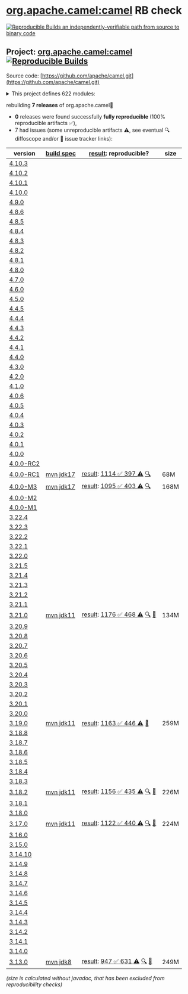 [org.apache.camel:camel](https://central.sonatype.com/artifact/org.apache.camel/camel/versions) RB check
=======

[![Reproducible Builds](https://reproducible-builds.org/images/logos/rb.svg) an independently-verifiable path from source to binary code](https://reproducible-builds.org/)

## Project: [org.apache.camel:camel](https://central.sonatype.com/artifact/org.apache.camel/camel/versions) [![Reproducible Builds](https://img.shields.io/endpoint?url=https://raw.githubusercontent.com/jvm-repo-rebuild/reproducible-central/master/content/org/apache/camel/camel/badge.json)](https://github.com/jvm-repo-rebuild/reproducible-central/blob/master/content/org/apache/camel/camel/README.md)

Source code: [https://github.com/apache/camel.git](https://github.com/apache/camel.git)

<details><summary>This project defines 622 modules:</summary>

* [org.apache.camel.archetypes:camel-archetype-api-component](https://central.sonatype.com/artifact/org.apache.camel.archetypes/camel-archetype-api-component/overview)
* [org.apache.camel.archetypes:camel-archetype-cdi](https://central.sonatype.com/artifact/org.apache.camel.archetypes/camel-archetype-cdi/overview)
* [org.apache.camel.archetypes:camel-archetype-component](https://central.sonatype.com/artifact/org.apache.camel.archetypes/camel-archetype-component/overview)
* [org.apache.camel.archetypes:camel-archetype-dataformat](https://central.sonatype.com/artifact/org.apache.camel.archetypes/camel-archetype-dataformat/overview)
* [org.apache.camel.archetypes:camel-archetype-endpointdsl](https://central.sonatype.com/artifact/org.apache.camel.archetypes/camel-archetype-endpointdsl/overview)
* [org.apache.camel.archetypes:camel-archetype-java](https://central.sonatype.com/artifact/org.apache.camel.archetypes/camel-archetype-java/overview)
* [org.apache.camel.archetypes:camel-archetype-main](https://central.sonatype.com/artifact/org.apache.camel.archetypes/camel-archetype-main/overview)
* [org.apache.camel.archetypes:camel-archetype-spring](https://central.sonatype.com/artifact/org.apache.camel.archetypes/camel-archetype-spring/overview)
* [org.apache.camel.maven:camel-debezium-maven-plugin](https://central.sonatype.com/artifact/org.apache.camel.maven/camel-debezium-maven-plugin/overview)
* [org.apache.camel.maven:camel-salesforce-maven-plugin](https://central.sonatype.com/artifact/org.apache.camel.maven/camel-salesforce-maven-plugin/overview)
* [org.apache.camel.maven:camel-servicenow-maven-plugin](https://central.sonatype.com/artifact/org.apache.camel.maven/camel-servicenow-maven-plugin/overview)
* [org.apache.camel.maven:camel-vertx-kafka-maven-plugin](https://central.sonatype.com/artifact/org.apache.camel.maven/camel-vertx-kafka-maven-plugin/overview)
* [org.apache.camel.tests.bundles:bundles-pom](https://central.sonatype.com/artifact/org.apache.camel.tests.bundles/bundles-pom/overview)
* [org.apache.camel.tests:camel-validator-test-resources](https://central.sonatype.com/artifact/org.apache.camel.tests/camel-validator-test-resources/overview)
* [org.apache.camel.tests:org.apache.camel.tests.mock-javamail_1.7](https://central.sonatype.com/artifact/org.apache.camel.tests/org.apache.camel.tests.mock-javamail_1.7/overview)
* [org.apache.camel:apache-camel](https://central.sonatype.com/artifact/org.apache.camel/apache-camel/overview)
* [org.apache.camel:archetypes](https://central.sonatype.com/artifact/org.apache.camel/archetypes/overview)
* [org.apache.camel:bom-generator](https://central.sonatype.com/artifact/org.apache.camel/bom-generator/overview)
* [org.apache.camel:bom-generator-maven-plugin](https://central.sonatype.com/artifact/org.apache.camel/bom-generator-maven-plugin/overview)
* [org.apache.camel:camel](https://central.sonatype.com/artifact/org.apache.camel/camel/overview)
* [org.apache.camel:camel-activemq](https://central.sonatype.com/artifact/org.apache.camel/camel-activemq/overview)
* [org.apache.camel:camel-ahc](https://central.sonatype.com/artifact/org.apache.camel/camel-ahc/overview)
* [org.apache.camel:camel-ahc-ws](https://central.sonatype.com/artifact/org.apache.camel/camel-ahc-ws/overview)
* [org.apache.camel:camel-allcomponents](https://central.sonatype.com/artifact/org.apache.camel/camel-allcomponents/overview)
* [org.apache.camel:camel-amqp](https://central.sonatype.com/artifact/org.apache.camel/camel-amqp/overview)
* [org.apache.camel:camel-any23](https://central.sonatype.com/artifact/org.apache.camel/camel-any23/overview)
* [org.apache.camel:camel-api](https://central.sonatype.com/artifact/org.apache.camel/camel-api/overview)
* [org.apache.camel:camel-api-component-maven-plugin](https://central.sonatype.com/artifact/org.apache.camel/camel-api-component-maven-plugin/overview)
* [org.apache.camel:camel-arangodb](https://central.sonatype.com/artifact/org.apache.camel/camel-arangodb/overview)
* [org.apache.camel:camel-as2](https://central.sonatype.com/artifact/org.apache.camel/camel-as2/overview)
* [org.apache.camel:camel-as2-api](https://central.sonatype.com/artifact/org.apache.camel/camel-as2-api/overview)
* [org.apache.camel:camel-as2-parent](https://central.sonatype.com/artifact/org.apache.camel/camel-as2-parent/overview)
* [org.apache.camel:camel-asn1](https://central.sonatype.com/artifact/org.apache.camel/camel-asn1/overview)
* [org.apache.camel:camel-asterisk](https://central.sonatype.com/artifact/org.apache.camel/camel-asterisk/overview)
* [org.apache.camel:camel-atlasmap](https://central.sonatype.com/artifact/org.apache.camel/camel-atlasmap/overview)
* [org.apache.camel:camel-atmos](https://central.sonatype.com/artifact/org.apache.camel/camel-atmos/overview)
* [org.apache.camel:camel-atmosphere-websocket](https://central.sonatype.com/artifact/org.apache.camel/camel-atmosphere-websocket/overview)
* [org.apache.camel:camel-atom](https://central.sonatype.com/artifact/org.apache.camel/camel-atom/overview)
* [org.apache.camel:camel-atomix](https://central.sonatype.com/artifact/org.apache.camel/camel-atomix/overview)
* [org.apache.camel:camel-attachments](https://central.sonatype.com/artifact/org.apache.camel/camel-attachments/overview)
* [org.apache.camel:camel-avro](https://central.sonatype.com/artifact/org.apache.camel/camel-avro/overview)
* [org.apache.camel:camel-avro-rpc](https://central.sonatype.com/artifact/org.apache.camel/camel-avro-rpc/overview)
* [org.apache.camel:camel-avro-rpc-jetty](https://central.sonatype.com/artifact/org.apache.camel/camel-avro-rpc-jetty/overview)
* [org.apache.camel:camel-avro-rpc-parent](https://central.sonatype.com/artifact/org.apache.camel/camel-avro-rpc-parent/overview)
* [org.apache.camel:camel-avro-rpc-spi](https://central.sonatype.com/artifact/org.apache.camel/camel-avro-rpc-spi/overview)
* [org.apache.camel:camel-aws-cloudtrail](https://central.sonatype.com/artifact/org.apache.camel/camel-aws-cloudtrail/overview)
* [org.apache.camel:camel-aws-parent](https://central.sonatype.com/artifact/org.apache.camel/camel-aws-parent/overview)
* [org.apache.camel:camel-aws-secrets-manager](https://central.sonatype.com/artifact/org.apache.camel/camel-aws-secrets-manager/overview)
* [org.apache.camel:camel-aws-xray](https://central.sonatype.com/artifact/org.apache.camel/camel-aws-xray/overview)
* [org.apache.camel:camel-aws2-athena](https://central.sonatype.com/artifact/org.apache.camel/camel-aws2-athena/overview)
* [org.apache.camel:camel-aws2-cw](https://central.sonatype.com/artifact/org.apache.camel/camel-aws2-cw/overview)
* [org.apache.camel:camel-aws2-ddb](https://central.sonatype.com/artifact/org.apache.camel/camel-aws2-ddb/overview)
* [org.apache.camel:camel-aws2-ec2](https://central.sonatype.com/artifact/org.apache.camel/camel-aws2-ec2/overview)
* [org.apache.camel:camel-aws2-ecs](https://central.sonatype.com/artifact/org.apache.camel/camel-aws2-ecs/overview)
* [org.apache.camel:camel-aws2-eks](https://central.sonatype.com/artifact/org.apache.camel/camel-aws2-eks/overview)
* [org.apache.camel:camel-aws2-eventbridge](https://central.sonatype.com/artifact/org.apache.camel/camel-aws2-eventbridge/overview)
* [org.apache.camel:camel-aws2-iam](https://central.sonatype.com/artifact/org.apache.camel/camel-aws2-iam/overview)
* [org.apache.camel:camel-aws2-kinesis](https://central.sonatype.com/artifact/org.apache.camel/camel-aws2-kinesis/overview)
* [org.apache.camel:camel-aws2-kms](https://central.sonatype.com/artifact/org.apache.camel/camel-aws2-kms/overview)
* [org.apache.camel:camel-aws2-lambda](https://central.sonatype.com/artifact/org.apache.camel/camel-aws2-lambda/overview)
* [org.apache.camel:camel-aws2-mq](https://central.sonatype.com/artifact/org.apache.camel/camel-aws2-mq/overview)
* [org.apache.camel:camel-aws2-msk](https://central.sonatype.com/artifact/org.apache.camel/camel-aws2-msk/overview)
* [org.apache.camel:camel-aws2-s3](https://central.sonatype.com/artifact/org.apache.camel/camel-aws2-s3/overview)
* [org.apache.camel:camel-aws2-ses](https://central.sonatype.com/artifact/org.apache.camel/camel-aws2-ses/overview)
* [org.apache.camel:camel-aws2-sns](https://central.sonatype.com/artifact/org.apache.camel/camel-aws2-sns/overview)
* [org.apache.camel:camel-aws2-sqs](https://central.sonatype.com/artifact/org.apache.camel/camel-aws2-sqs/overview)
* [org.apache.camel:camel-aws2-sts](https://central.sonatype.com/artifact/org.apache.camel/camel-aws2-sts/overview)
* [org.apache.camel:camel-aws2-translate](https://central.sonatype.com/artifact/org.apache.camel/camel-aws2-translate/overview)
* [org.apache.camel:camel-azure-cosmosdb](https://central.sonatype.com/artifact/org.apache.camel/camel-azure-cosmosdb/overview)
* [org.apache.camel:camel-azure-eventhubs](https://central.sonatype.com/artifact/org.apache.camel/camel-azure-eventhubs/overview)
* [org.apache.camel:camel-azure-key-vault](https://central.sonatype.com/artifact/org.apache.camel/camel-azure-key-vault/overview)
* [org.apache.camel:camel-azure-parent](https://central.sonatype.com/artifact/org.apache.camel/camel-azure-parent/overview)
* [org.apache.camel:camel-azure-servicebus](https://central.sonatype.com/artifact/org.apache.camel/camel-azure-servicebus/overview)
* [org.apache.camel:camel-azure-storage-blob](https://central.sonatype.com/artifact/org.apache.camel/camel-azure-storage-blob/overview)
* [org.apache.camel:camel-azure-storage-datalake](https://central.sonatype.com/artifact/org.apache.camel/camel-azure-storage-datalake/overview)
* [org.apache.camel:camel-azure-storage-queue](https://central.sonatype.com/artifact/org.apache.camel/camel-azure-storage-queue/overview)
* [org.apache.camel:camel-barcode](https://central.sonatype.com/artifact/org.apache.camel/camel-barcode/overview)
* [org.apache.camel:camel-base](https://central.sonatype.com/artifact/org.apache.camel/camel-base/overview)
* [org.apache.camel:camel-base-engine](https://central.sonatype.com/artifact/org.apache.camel/camel-base-engine/overview)
* [org.apache.camel:camel-base64](https://central.sonatype.com/artifact/org.apache.camel/camel-base64/overview)
* [org.apache.camel:camel-bean](https://central.sonatype.com/artifact/org.apache.camel/camel-bean/overview)
* [org.apache.camel:camel-bean-validator](https://central.sonatype.com/artifact/org.apache.camel/camel-bean-validator/overview)
* [org.apache.camel:camel-beanio](https://central.sonatype.com/artifact/org.apache.camel/camel-beanio/overview)
* [org.apache.camel:camel-beanstalk](https://central.sonatype.com/artifact/org.apache.camel/camel-beanstalk/overview)
* [org.apache.camel:camel-bindy](https://central.sonatype.com/artifact/org.apache.camel/camel-bindy/overview)
* [org.apache.camel:camel-bom](https://central.sonatype.com/artifact/org.apache.camel/camel-bom/overview)
* [org.apache.camel:camel-bonita](https://central.sonatype.com/artifact/org.apache.camel/camel-bonita/overview)
* [org.apache.camel:camel-box](https://central.sonatype.com/artifact/org.apache.camel/camel-box/overview)
* [org.apache.camel:camel-box-api](https://central.sonatype.com/artifact/org.apache.camel/camel-box-api/overview)
* [org.apache.camel:camel-box-parent](https://central.sonatype.com/artifact/org.apache.camel/camel-box-parent/overview)
* [org.apache.camel:camel-braintree](https://central.sonatype.com/artifact/org.apache.camel/camel-braintree/overview)
* [org.apache.camel:camel-browse](https://central.sonatype.com/artifact/org.apache.camel/camel-browse/overview)
* [org.apache.camel:camel-buildtools](https://central.sonatype.com/artifact/org.apache.camel/camel-buildtools/overview)
* [org.apache.camel:camel-bundle-plugin](https://central.sonatype.com/artifact/org.apache.camel/camel-bundle-plugin/overview)
* [org.apache.camel:camel-caffeine](https://central.sonatype.com/artifact/org.apache.camel/camel-caffeine/overview)
* [org.apache.camel:camel-caffeine-lrucache](https://central.sonatype.com/artifact/org.apache.camel/camel-caffeine-lrucache/overview)
* [org.apache.camel:camel-cassandraql](https://central.sonatype.com/artifact/org.apache.camel/camel-cassandraql/overview)
* [org.apache.camel:camel-catalog](https://central.sonatype.com/artifact/org.apache.camel/camel-catalog/overview)
* [org.apache.camel:camel-catalog-console](https://central.sonatype.com/artifact/org.apache.camel/camel-catalog-console/overview)
* [org.apache.camel:camel-catalog-lucene](https://central.sonatype.com/artifact/org.apache.camel/camel-catalog-lucene/overview)
* [org.apache.camel:camel-catalog-maven](https://central.sonatype.com/artifact/org.apache.camel/camel-catalog-maven/overview)
* [org.apache.camel:camel-catalog-maven-grape](https://central.sonatype.com/artifact/org.apache.camel/camel-catalog-maven-grape/overview)
* [org.apache.camel:camel-cbor](https://central.sonatype.com/artifact/org.apache.camel/camel-cbor/overview)
* [org.apache.camel:camel-cdi](https://central.sonatype.com/artifact/org.apache.camel/camel-cdi/overview)
* [org.apache.camel:camel-cdi-jta](https://central.sonatype.com/artifact/org.apache.camel/camel-cdi-jta/overview)
* [org.apache.camel:camel-cdi-main](https://central.sonatype.com/artifact/org.apache.camel/camel-cdi-main/overview)
* [org.apache.camel:camel-chatscript](https://central.sonatype.com/artifact/org.apache.camel/camel-chatscript/overview)
* [org.apache.camel:camel-chunk](https://central.sonatype.com/artifact/org.apache.camel/camel-chunk/overview)
* [org.apache.camel:camel-cli-connector](https://central.sonatype.com/artifact/org.apache.camel/camel-cli-connector/overview)
* [org.apache.camel:camel-cloud](https://central.sonatype.com/artifact/org.apache.camel/camel-cloud/overview)
* [org.apache.camel:camel-cloudevents](https://central.sonatype.com/artifact/org.apache.camel/camel-cloudevents/overview)
* [org.apache.camel:camel-cluster](https://central.sonatype.com/artifact/org.apache.camel/camel-cluster/overview)
* [org.apache.camel:camel-cm-sms](https://central.sonatype.com/artifact/org.apache.camel/camel-cm-sms/overview)
* [org.apache.camel:camel-cmis](https://central.sonatype.com/artifact/org.apache.camel/camel-cmis/overview)
* [org.apache.camel:camel-coap](https://central.sonatype.com/artifact/org.apache.camel/camel-coap/overview)
* [org.apache.camel:camel-cometd](https://central.sonatype.com/artifact/org.apache.camel/camel-cometd/overview)
* [org.apache.camel:camel-component-maven-plugin](https://central.sonatype.com/artifact/org.apache.camel/camel-component-maven-plugin/overview)
* [org.apache.camel:camel-componentdsl](https://central.sonatype.com/artifact/org.apache.camel/camel-componentdsl/overview)
* [org.apache.camel:camel-console](https://central.sonatype.com/artifact/org.apache.camel/camel-console/overview)
* [org.apache.camel:camel-consul](https://central.sonatype.com/artifact/org.apache.camel/camel-consul/overview)
* [org.apache.camel:camel-controlbus](https://central.sonatype.com/artifact/org.apache.camel/camel-controlbus/overview)
* [org.apache.camel:camel-corda](https://central.sonatype.com/artifact/org.apache.camel/camel-corda/overview)
* [org.apache.camel:camel-core](https://central.sonatype.com/artifact/org.apache.camel/camel-core/overview)
* [org.apache.camel:camel-core-all](https://central.sonatype.com/artifact/org.apache.camel/camel-core-all/overview)
* [org.apache.camel:camel-core-catalog](https://central.sonatype.com/artifact/org.apache.camel/camel-core-catalog/overview)
* [org.apache.camel:camel-core-engine](https://central.sonatype.com/artifact/org.apache.camel/camel-core-engine/overview)
* [org.apache.camel:camel-core-languages](https://central.sonatype.com/artifact/org.apache.camel/camel-core-languages/overview)
* [org.apache.camel:camel-core-model](https://central.sonatype.com/artifact/org.apache.camel/camel-core-model/overview)
* [org.apache.camel:camel-core-processor](https://central.sonatype.com/artifact/org.apache.camel/camel-core-processor/overview)
* [org.apache.camel:camel-core-reifier](https://central.sonatype.com/artifact/org.apache.camel/camel-core-reifier/overview)
* [org.apache.camel:camel-core-xml](https://central.sonatype.com/artifact/org.apache.camel/camel-core-xml/overview)
* [org.apache.camel:camel-couchbase](https://central.sonatype.com/artifact/org.apache.camel/camel-couchbase/overview)
* [org.apache.camel:camel-couchdb](https://central.sonatype.com/artifact/org.apache.camel/camel-couchdb/overview)
* [org.apache.camel:camel-cron](https://central.sonatype.com/artifact/org.apache.camel/camel-cron/overview)
* [org.apache.camel:camel-crypto](https://central.sonatype.com/artifact/org.apache.camel/camel-crypto/overview)
* [org.apache.camel:camel-csimple-joor](https://central.sonatype.com/artifact/org.apache.camel/camel-csimple-joor/overview)
* [org.apache.camel:camel-csimple-maven-plugin](https://central.sonatype.com/artifact/org.apache.camel/camel-csimple-maven-plugin/overview)
* [org.apache.camel:camel-csv](https://central.sonatype.com/artifact/org.apache.camel/camel-csv/overview)
* [org.apache.camel:camel-cxf](https://central.sonatype.com/artifact/org.apache.camel/camel-cxf/overview)
* [org.apache.camel:camel-cxf-common](https://central.sonatype.com/artifact/org.apache.camel/camel-cxf-common/overview)
* [org.apache.camel:camel-cxf-parent](https://central.sonatype.com/artifact/org.apache.camel/camel-cxf-parent/overview)
* [org.apache.camel:camel-cxf-rest](https://central.sonatype.com/artifact/org.apache.camel/camel-cxf-rest/overview)
* [org.apache.camel:camel-cxf-soap](https://central.sonatype.com/artifact/org.apache.camel/camel-cxf-soap/overview)
* [org.apache.camel:camel-cxf-spring-common](https://central.sonatype.com/artifact/org.apache.camel/camel-cxf-spring-common/overview)
* [org.apache.camel:camel-cxf-spring-rest](https://central.sonatype.com/artifact/org.apache.camel/camel-cxf-spring-rest/overview)
* [org.apache.camel:camel-cxf-spring-soap](https://central.sonatype.com/artifact/org.apache.camel/camel-cxf-spring-soap/overview)
* [org.apache.camel:camel-cxf-spring-transport](https://central.sonatype.com/artifact/org.apache.camel/camel-cxf-spring-transport/overview)
* [org.apache.camel:camel-cxf-transport](https://central.sonatype.com/artifact/org.apache.camel/camel-cxf-transport/overview)
* [org.apache.camel:camel-dataformat](https://central.sonatype.com/artifact/org.apache.camel/camel-dataformat/overview)
* [org.apache.camel:camel-dataset](https://central.sonatype.com/artifact/org.apache.camel/camel-dataset/overview)
* [org.apache.camel:camel-datasonnet](https://central.sonatype.com/artifact/org.apache.camel/camel-datasonnet/overview)
* [org.apache.camel:camel-debezium-common](https://central.sonatype.com/artifact/org.apache.camel/camel-debezium-common/overview)
* [org.apache.camel:camel-debezium-common-parent](https://central.sonatype.com/artifact/org.apache.camel/camel-debezium-common-parent/overview)
* [org.apache.camel:camel-debezium-db2](https://central.sonatype.com/artifact/org.apache.camel/camel-debezium-db2/overview)
* [org.apache.camel:camel-debezium-mongodb](https://central.sonatype.com/artifact/org.apache.camel/camel-debezium-mongodb/overview)
* [org.apache.camel:camel-debezium-mysql](https://central.sonatype.com/artifact/org.apache.camel/camel-debezium-mysql/overview)
* [org.apache.camel:camel-debezium-oracle](https://central.sonatype.com/artifact/org.apache.camel/camel-debezium-oracle/overview)
* [org.apache.camel:camel-debezium-parent](https://central.sonatype.com/artifact/org.apache.camel/camel-debezium-parent/overview)
* [org.apache.camel:camel-debezium-postgres](https://central.sonatype.com/artifact/org.apache.camel/camel-debezium-postgres/overview)
* [org.apache.camel:camel-debezium-sqlserver](https://central.sonatype.com/artifact/org.apache.camel/camel-debezium-sqlserver/overview)
* [org.apache.camel:camel-debug](https://central.sonatype.com/artifact/org.apache.camel/camel-debug/overview)
* [org.apache.camel:camel-dependencies](https://central.sonatype.com/artifact/org.apache.camel/camel-dependencies/overview)
* [org.apache.camel:camel-dhis2](https://central.sonatype.com/artifact/org.apache.camel/camel-dhis2/overview)
* [org.apache.camel:camel-dhis2-api](https://central.sonatype.com/artifact/org.apache.camel/camel-dhis2-api/overview)
* [org.apache.camel:camel-dhis2-parent](https://central.sonatype.com/artifact/org.apache.camel/camel-dhis2-parent/overview)
* [org.apache.camel:camel-digitalocean](https://central.sonatype.com/artifact/org.apache.camel/camel-digitalocean/overview)
* [org.apache.camel:camel-direct](https://central.sonatype.com/artifact/org.apache.camel/camel-direct/overview)
* [org.apache.camel:camel-directvm](https://central.sonatype.com/artifact/org.apache.camel/camel-directvm/overview)
* [org.apache.camel:camel-disruptor](https://central.sonatype.com/artifact/org.apache.camel/camel-disruptor/overview)
* [org.apache.camel:camel-djl](https://central.sonatype.com/artifact/org.apache.camel/camel-djl/overview)
* [org.apache.camel:camel-dns](https://central.sonatype.com/artifact/org.apache.camel/camel-dns/overview)
* [org.apache.camel:camel-docker](https://central.sonatype.com/artifact/org.apache.camel/camel-docker/overview)
* [org.apache.camel:camel-dozer](https://central.sonatype.com/artifact/org.apache.camel/camel-dozer/overview)
* [org.apache.camel:camel-drill](https://central.sonatype.com/artifact/org.apache.camel/camel-drill/overview)
* [org.apache.camel:camel-dropbox](https://central.sonatype.com/artifact/org.apache.camel/camel-dropbox/overview)
* [org.apache.camel:camel-dsl-modeline](https://central.sonatype.com/artifact/org.apache.camel/camel-dsl-modeline/overview)
* [org.apache.camel:camel-dsl-support](https://central.sonatype.com/artifact/org.apache.camel/camel-dsl-support/overview)
* [org.apache.camel:camel-dynamic-router](https://central.sonatype.com/artifact/org.apache.camel/camel-dynamic-router/overview)
* [org.apache.camel:camel-ehcache](https://central.sonatype.com/artifact/org.apache.camel/camel-ehcache/overview)
* [org.apache.camel:camel-eip-documentation-enricher-maven-plugin](https://central.sonatype.com/artifact/org.apache.camel/camel-eip-documentation-enricher-maven-plugin/overview)
* [org.apache.camel:camel-elasticsearch](https://central.sonatype.com/artifact/org.apache.camel/camel-elasticsearch/overview)
* [org.apache.camel:camel-elasticsearch-rest](https://central.sonatype.com/artifact/org.apache.camel/camel-elasticsearch-rest/overview)
* [org.apache.camel:camel-elsql](https://central.sonatype.com/artifact/org.apache.camel/camel-elsql/overview)
* [org.apache.camel:camel-elytron](https://central.sonatype.com/artifact/org.apache.camel/camel-elytron/overview)
* [org.apache.camel:camel-endpointdsl](https://central.sonatype.com/artifact/org.apache.camel/camel-endpointdsl/overview)
* [org.apache.camel:camel-endpointdsl-support](https://central.sonatype.com/artifact/org.apache.camel/camel-endpointdsl-support/overview)
* [org.apache.camel:camel-etc](https://central.sonatype.com/artifact/org.apache.camel/camel-etc/overview)
* [org.apache.camel:camel-etcd](https://central.sonatype.com/artifact/org.apache.camel/camel-etcd/overview)
* [org.apache.camel:camel-etcd3](https://central.sonatype.com/artifact/org.apache.camel/camel-etcd3/overview)
* [org.apache.camel:camel-exec](https://central.sonatype.com/artifact/org.apache.camel/camel-exec/overview)
* [org.apache.camel:camel-facebook](https://central.sonatype.com/artifact/org.apache.camel/camel-facebook/overview)
* [org.apache.camel:camel-fastjson](https://central.sonatype.com/artifact/org.apache.camel/camel-fastjson/overview)
* [org.apache.camel:camel-fhir](https://central.sonatype.com/artifact/org.apache.camel/camel-fhir/overview)
* [org.apache.camel:camel-fhir-api](https://central.sonatype.com/artifact/org.apache.camel/camel-fhir-api/overview)
* [org.apache.camel:camel-fhir-parent](https://central.sonatype.com/artifact/org.apache.camel/camel-fhir-parent/overview)
* [org.apache.camel:camel-file](https://central.sonatype.com/artifact/org.apache.camel/camel-file/overview)
* [org.apache.camel:camel-file-watch](https://central.sonatype.com/artifact/org.apache.camel/camel-file-watch/overview)
* [org.apache.camel:camel-flatpack](https://central.sonatype.com/artifact/org.apache.camel/camel-flatpack/overview)
* [org.apache.camel:camel-flink](https://central.sonatype.com/artifact/org.apache.camel/camel-flink/overview)
* [org.apache.camel:camel-fop](https://central.sonatype.com/artifact/org.apache.camel/camel-fop/overview)
* [org.apache.camel:camel-freemarker](https://central.sonatype.com/artifact/org.apache.camel/camel-freemarker/overview)
* [org.apache.camel:camel-ftp](https://central.sonatype.com/artifact/org.apache.camel/camel-ftp/overview)
* [org.apache.camel:camel-ganglia](https://central.sonatype.com/artifact/org.apache.camel/camel-ganglia/overview)
* [org.apache.camel:camel-geocoder](https://central.sonatype.com/artifact/org.apache.camel/camel-geocoder/overview)
* [org.apache.camel:camel-git](https://central.sonatype.com/artifact/org.apache.camel/camel-git/overview)
* [org.apache.camel:camel-github](https://central.sonatype.com/artifact/org.apache.camel/camel-github/overview)
* [org.apache.camel:camel-google-bigquery](https://central.sonatype.com/artifact/org.apache.camel/camel-google-bigquery/overview)
* [org.apache.camel:camel-google-calendar](https://central.sonatype.com/artifact/org.apache.camel/camel-google-calendar/overview)
* [org.apache.camel:camel-google-drive](https://central.sonatype.com/artifact/org.apache.camel/camel-google-drive/overview)
* [org.apache.camel:camel-google-functions](https://central.sonatype.com/artifact/org.apache.camel/camel-google-functions/overview)
* [org.apache.camel:camel-google-mail](https://central.sonatype.com/artifact/org.apache.camel/camel-google-mail/overview)
* [org.apache.camel:camel-google-parent](https://central.sonatype.com/artifact/org.apache.camel/camel-google-parent/overview)
* [org.apache.camel:camel-google-pubsub](https://central.sonatype.com/artifact/org.apache.camel/camel-google-pubsub/overview)
* [org.apache.camel:camel-google-secret-manager](https://central.sonatype.com/artifact/org.apache.camel/camel-google-secret-manager/overview)
* [org.apache.camel:camel-google-sheets](https://central.sonatype.com/artifact/org.apache.camel/camel-google-sheets/overview)
* [org.apache.camel:camel-google-storage](https://central.sonatype.com/artifact/org.apache.camel/camel-google-storage/overview)
* [org.apache.camel:camel-gora](https://central.sonatype.com/artifact/org.apache.camel/camel-gora/overview)
* [org.apache.camel:camel-grape](https://central.sonatype.com/artifact/org.apache.camel/camel-grape/overview)
* [org.apache.camel:camel-graphql](https://central.sonatype.com/artifact/org.apache.camel/camel-graphql/overview)
* [org.apache.camel:camel-grok](https://central.sonatype.com/artifact/org.apache.camel/camel-grok/overview)
* [org.apache.camel:camel-groovy](https://central.sonatype.com/artifact/org.apache.camel/camel-groovy/overview)
* [org.apache.camel:camel-groovy-dsl](https://central.sonatype.com/artifact/org.apache.camel/camel-groovy-dsl/overview)
* [org.apache.camel:camel-groovy-dsl-common](https://central.sonatype.com/artifact/org.apache.camel/camel-groovy-dsl-common/overview)
* [org.apache.camel:camel-groovy-dsl-parent](https://central.sonatype.com/artifact/org.apache.camel/camel-groovy-dsl-parent/overview)
* [org.apache.camel:camel-groovy-dsl-test](https://central.sonatype.com/artifact/org.apache.camel/camel-groovy-dsl-test/overview)
* [org.apache.camel:camel-grpc](https://central.sonatype.com/artifact/org.apache.camel/camel-grpc/overview)
* [org.apache.camel:camel-gson](https://central.sonatype.com/artifact/org.apache.camel/camel-gson/overview)
* [org.apache.camel:camel-guava-eventbus](https://central.sonatype.com/artifact/org.apache.camel/camel-guava-eventbus/overview)
* [org.apache.camel:camel-hashicorp-vault](https://central.sonatype.com/artifact/org.apache.camel/camel-hashicorp-vault/overview)
* [org.apache.camel:camel-hazelcast](https://central.sonatype.com/artifact/org.apache.camel/camel-hazelcast/overview)
* [org.apache.camel:camel-hbase](https://central.sonatype.com/artifact/org.apache.camel/camel-hbase/overview)
* [org.apache.camel:camel-hdfs](https://central.sonatype.com/artifact/org.apache.camel/camel-hdfs/overview)
* [org.apache.camel:camel-headersmap](https://central.sonatype.com/artifact/org.apache.camel/camel-headersmap/overview)
* [org.apache.camel:camel-health](https://central.sonatype.com/artifact/org.apache.camel/camel-health/overview)
* [org.apache.camel:camel-hl7](https://central.sonatype.com/artifact/org.apache.camel/camel-hl7/overview)
* [org.apache.camel:camel-http](https://central.sonatype.com/artifact/org.apache.camel/camel-http/overview)
* [org.apache.camel:camel-http-base](https://central.sonatype.com/artifact/org.apache.camel/camel-http-base/overview)
* [org.apache.camel:camel-http-common](https://central.sonatype.com/artifact/org.apache.camel/camel-http-common/overview)
* [org.apache.camel:camel-huawei-parent](https://central.sonatype.com/artifact/org.apache.camel/camel-huawei-parent/overview)
* [org.apache.camel:camel-huaweicloud-common](https://central.sonatype.com/artifact/org.apache.camel/camel-huaweicloud-common/overview)
* [org.apache.camel:camel-huaweicloud-dms](https://central.sonatype.com/artifact/org.apache.camel/camel-huaweicloud-dms/overview)
* [org.apache.camel:camel-huaweicloud-frs](https://central.sonatype.com/artifact/org.apache.camel/camel-huaweicloud-frs/overview)
* [org.apache.camel:camel-huaweicloud-functiongraph](https://central.sonatype.com/artifact/org.apache.camel/camel-huaweicloud-functiongraph/overview)
* [org.apache.camel:camel-huaweicloud-iam](https://central.sonatype.com/artifact/org.apache.camel/camel-huaweicloud-iam/overview)
* [org.apache.camel:camel-huaweicloud-imagerecognition](https://central.sonatype.com/artifact/org.apache.camel/camel-huaweicloud-imagerecognition/overview)
* [org.apache.camel:camel-huaweicloud-obs](https://central.sonatype.com/artifact/org.apache.camel/camel-huaweicloud-obs/overview)
* [org.apache.camel:camel-huaweicloud-smn](https://central.sonatype.com/artifact/org.apache.camel/camel-huaweicloud-smn/overview)
* [org.apache.camel:camel-hyperledger-aries](https://central.sonatype.com/artifact/org.apache.camel/camel-hyperledger-aries/overview)
* [org.apache.camel:camel-hystrix](https://central.sonatype.com/artifact/org.apache.camel/camel-hystrix/overview)
* [org.apache.camel:camel-ical](https://central.sonatype.com/artifact/org.apache.camel/camel-ical/overview)
* [org.apache.camel:camel-iec60870](https://central.sonatype.com/artifact/org.apache.camel/camel-iec60870/overview)
* [org.apache.camel:camel-ignite](https://central.sonatype.com/artifact/org.apache.camel/camel-ignite/overview)
* [org.apache.camel:camel-infinispan](https://central.sonatype.com/artifact/org.apache.camel/camel-infinispan/overview)
* [org.apache.camel:camel-infinispan-common](https://central.sonatype.com/artifact/org.apache.camel/camel-infinispan-common/overview)
* [org.apache.camel:camel-infinispan-embedded](https://central.sonatype.com/artifact/org.apache.camel/camel-infinispan-embedded/overview)
* [org.apache.camel:camel-infinispan-parent](https://central.sonatype.com/artifact/org.apache.camel/camel-infinispan-parent/overview)
* [org.apache.camel:camel-influxdb](https://central.sonatype.com/artifact/org.apache.camel/camel-influxdb/overview)
* [org.apache.camel:camel-influxdb2](https://central.sonatype.com/artifact/org.apache.camel/camel-influxdb2/overview)
* [org.apache.camel:camel-iota](https://central.sonatype.com/artifact/org.apache.camel/camel-iota/overview)
* [org.apache.camel:camel-ipfs](https://central.sonatype.com/artifact/org.apache.camel/camel-ipfs/overview)
* [org.apache.camel:camel-irc](https://central.sonatype.com/artifact/org.apache.camel/camel-irc/overview)
* [org.apache.camel:camel-ironmq](https://central.sonatype.com/artifact/org.apache.camel/camel-ironmq/overview)
* [org.apache.camel:camel-itest](https://central.sonatype.com/artifact/org.apache.camel/camel-itest/overview)
* [org.apache.camel:camel-itest-cdi](https://central.sonatype.com/artifact/org.apache.camel/camel-itest-cdi/overview)
* [org.apache.camel:camel-itest-jms2](https://central.sonatype.com/artifact/org.apache.camel/camel-itest-jms2/overview)
* [org.apache.camel:camel-itest-standalone](https://central.sonatype.com/artifact/org.apache.camel/camel-itest-standalone/overview)
* [org.apache.camel:camel-jackson](https://central.sonatype.com/artifact/org.apache.camel/camel-jackson/overview)
* [org.apache.camel:camel-jackson-avro](https://central.sonatype.com/artifact/org.apache.camel/camel-jackson-avro/overview)
* [org.apache.camel:camel-jackson-protobuf](https://central.sonatype.com/artifact/org.apache.camel/camel-jackson-protobuf/overview)
* [org.apache.camel:camel-jacksonxml](https://central.sonatype.com/artifact/org.apache.camel/camel-jacksonxml/overview)
* [org.apache.camel:camel-jasypt](https://central.sonatype.com/artifact/org.apache.camel/camel-jasypt/overview)
* [org.apache.camel:camel-java-joor-dsl](https://central.sonatype.com/artifact/org.apache.camel/camel-java-joor-dsl/overview)
* [org.apache.camel:camel-javadoc-plugin](https://central.sonatype.com/artifact/org.apache.camel/camel-javadoc-plugin/overview)
* [org.apache.camel:camel-javascript](https://central.sonatype.com/artifact/org.apache.camel/camel-javascript/overview)
* [org.apache.camel:camel-jaxb](https://central.sonatype.com/artifact/org.apache.camel/camel-jaxb/overview)
* [org.apache.camel:camel-jbang-console](https://central.sonatype.com/artifact/org.apache.camel/camel-jbang-console/overview)
* [org.apache.camel:camel-jbang-core](https://central.sonatype.com/artifact/org.apache.camel/camel-jbang-core/overview)
* [org.apache.camel:camel-jbang-main](https://central.sonatype.com/artifact/org.apache.camel/camel-jbang-main/overview)
* [org.apache.camel:camel-jbang-parent](https://central.sonatype.com/artifact/org.apache.camel/camel-jbang-parent/overview)
* [org.apache.camel:camel-jbpm](https://central.sonatype.com/artifact/org.apache.camel/camel-jbpm/overview)
* [org.apache.camel:camel-jcache](https://central.sonatype.com/artifact/org.apache.camel/camel-jcache/overview)
* [org.apache.camel:camel-jclouds](https://central.sonatype.com/artifact/org.apache.camel/camel-jclouds/overview)
* [org.apache.camel:camel-jcr](https://central.sonatype.com/artifact/org.apache.camel/camel-jcr/overview)
* [org.apache.camel:camel-jdbc](https://central.sonatype.com/artifact/org.apache.camel/camel-jdbc/overview)
* [org.apache.camel:camel-jetty](https://central.sonatype.com/artifact/org.apache.camel/camel-jetty/overview)
* [org.apache.camel:camel-jetty-common](https://central.sonatype.com/artifact/org.apache.camel/camel-jetty-common/overview)
* [org.apache.camel:camel-jfr](https://central.sonatype.com/artifact/org.apache.camel/camel-jfr/overview)
* [org.apache.camel:camel-jgroups](https://central.sonatype.com/artifact/org.apache.camel/camel-jgroups/overview)
* [org.apache.camel:camel-jgroups-raft](https://central.sonatype.com/artifact/org.apache.camel/camel-jgroups-raft/overview)
* [org.apache.camel:camel-jing](https://central.sonatype.com/artifact/org.apache.camel/camel-jing/overview)
* [org.apache.camel:camel-jira](https://central.sonatype.com/artifact/org.apache.camel/camel-jira/overview)
* [org.apache.camel:camel-jms](https://central.sonatype.com/artifact/org.apache.camel/camel-jms/overview)
* [org.apache.camel:camel-jmx](https://central.sonatype.com/artifact/org.apache.camel/camel-jmx/overview)
* [org.apache.camel:camel-johnzon](https://central.sonatype.com/artifact/org.apache.camel/camel-johnzon/overview)
* [org.apache.camel:camel-jolt](https://central.sonatype.com/artifact/org.apache.camel/camel-jolt/overview)
* [org.apache.camel:camel-jooq](https://central.sonatype.com/artifact/org.apache.camel/camel-jooq/overview)
* [org.apache.camel:camel-joor](https://central.sonatype.com/artifact/org.apache.camel/camel-joor/overview)
* [org.apache.camel:camel-jpa](https://central.sonatype.com/artifact/org.apache.camel/camel-jpa/overview)
* [org.apache.camel:camel-jq](https://central.sonatype.com/artifact/org.apache.camel/camel-jq/overview)
* [org.apache.camel:camel-js-dsl](https://central.sonatype.com/artifact/org.apache.camel/camel-js-dsl/overview)
* [org.apache.camel:camel-jsch](https://central.sonatype.com/artifact/org.apache.camel/camel-jsch/overview)
* [org.apache.camel:camel-jsh-dsl](https://central.sonatype.com/artifact/org.apache.camel/camel-jsh-dsl/overview)
* [org.apache.camel:camel-jslt](https://central.sonatype.com/artifact/org.apache.camel/camel-jslt/overview)
* [org.apache.camel:camel-json-patch](https://central.sonatype.com/artifact/org.apache.camel/camel-json-patch/overview)
* [org.apache.camel:camel-json-validator](https://central.sonatype.com/artifact/org.apache.camel/camel-json-validator/overview)
* [org.apache.camel:camel-jsonapi](https://central.sonatype.com/artifact/org.apache.camel/camel-jsonapi/overview)
* [org.apache.camel:camel-jsonata](https://central.sonatype.com/artifact/org.apache.camel/camel-jsonata/overview)
* [org.apache.camel:camel-jsonb](https://central.sonatype.com/artifact/org.apache.camel/camel-jsonb/overview)
* [org.apache.camel:camel-jsonpath](https://central.sonatype.com/artifact/org.apache.camel/camel-jsonpath/overview)
* [org.apache.camel:camel-jt400](https://central.sonatype.com/artifact/org.apache.camel/camel-jt400/overview)
* [org.apache.camel:camel-jta](https://central.sonatype.com/artifact/org.apache.camel/camel-jta/overview)
* [org.apache.camel:camel-kafka](https://central.sonatype.com/artifact/org.apache.camel/camel-kafka/overview)
* [org.apache.camel:camel-kamelet](https://central.sonatype.com/artifact/org.apache.camel/camel-kamelet/overview)
* [org.apache.camel:camel-kamelet-main](https://central.sonatype.com/artifact/org.apache.camel/camel-kamelet-main/overview)
* [org.apache.camel:camel-kamelet-reify](https://central.sonatype.com/artifact/org.apache.camel/camel-kamelet-reify/overview)
* [org.apache.camel:camel-knative](https://central.sonatype.com/artifact/org.apache.camel/camel-knative/overview)
* [org.apache.camel:camel-knative-api](https://central.sonatype.com/artifact/org.apache.camel/camel-knative-api/overview)
* [org.apache.camel:camel-knative-http](https://central.sonatype.com/artifact/org.apache.camel/camel-knative-http/overview)
* [org.apache.camel:camel-knative-parent](https://central.sonatype.com/artifact/org.apache.camel/camel-knative-parent/overview)
* [org.apache.camel:camel-kotlin-dsl](https://central.sonatype.com/artifact/org.apache.camel/camel-kotlin-dsl/overview)
* [org.apache.camel:camel-kubernetes](https://central.sonatype.com/artifact/org.apache.camel/camel-kubernetes/overview)
* [org.apache.camel:camel-kudu](https://central.sonatype.com/artifact/org.apache.camel/camel-kudu/overview)
* [org.apache.camel:camel-language](https://central.sonatype.com/artifact/org.apache.camel/camel-language/overview)
* [org.apache.camel:camel-ldap](https://central.sonatype.com/artifact/org.apache.camel/camel-ldap/overview)
* [org.apache.camel:camel-ldif](https://central.sonatype.com/artifact/org.apache.camel/camel-ldif/overview)
* [org.apache.camel:camel-leveldb](https://central.sonatype.com/artifact/org.apache.camel/camel-leveldb/overview)
* [org.apache.camel:camel-leveldb-legacy](https://central.sonatype.com/artifact/org.apache.camel/camel-leveldb-legacy/overview)
* [org.apache.camel:camel-log](https://central.sonatype.com/artifact/org.apache.camel/camel-log/overview)
* [org.apache.camel:camel-lra](https://central.sonatype.com/artifact/org.apache.camel/camel-lra/overview)
* [org.apache.camel:camel-lucene](https://central.sonatype.com/artifact/org.apache.camel/camel-lucene/overview)
* [org.apache.camel:camel-lumberjack](https://central.sonatype.com/artifact/org.apache.camel/camel-lumberjack/overview)
* [org.apache.camel:camel-lzf](https://central.sonatype.com/artifact/org.apache.camel/camel-lzf/overview)
* [org.apache.camel:camel-mail](https://central.sonatype.com/artifact/org.apache.camel/camel-mail/overview)
* [org.apache.camel:camel-mail-microsoft-oauth](https://central.sonatype.com/artifact/org.apache.camel/camel-mail-microsoft-oauth/overview)
* [org.apache.camel:camel-main](https://central.sonatype.com/artifact/org.apache.camel/camel-main/overview)
* [org.apache.camel:camel-management](https://central.sonatype.com/artifact/org.apache.camel/camel-management/overview)
* [org.apache.camel:camel-management-api](https://central.sonatype.com/artifact/org.apache.camel/camel-management-api/overview)
* [org.apache.camel:camel-mapstruct](https://central.sonatype.com/artifact/org.apache.camel/camel-mapstruct/overview)
* [org.apache.camel:camel-master](https://central.sonatype.com/artifact/org.apache.camel/camel-master/overview)
* [org.apache.camel:camel-maven-plugin](https://central.sonatype.com/artifact/org.apache.camel/camel-maven-plugin/overview)
* [org.apache.camel:camel-metrics](https://central.sonatype.com/artifact/org.apache.camel/camel-metrics/overview)
* [org.apache.camel:camel-micrometer](https://central.sonatype.com/artifact/org.apache.camel/camel-micrometer/overview)
* [org.apache.camel:camel-microprofile-config](https://central.sonatype.com/artifact/org.apache.camel/camel-microprofile-config/overview)
* [org.apache.camel:camel-microprofile-fault-tolerance](https://central.sonatype.com/artifact/org.apache.camel/camel-microprofile-fault-tolerance/overview)
* [org.apache.camel:camel-microprofile-health](https://central.sonatype.com/artifact/org.apache.camel/camel-microprofile-health/overview)
* [org.apache.camel:camel-microprofile-metrics](https://central.sonatype.com/artifact/org.apache.camel/camel-microprofile-metrics/overview)
* [org.apache.camel:camel-microprofile-parent](https://central.sonatype.com/artifact/org.apache.camel/camel-microprofile-parent/overview)
* [org.apache.camel:camel-milo](https://central.sonatype.com/artifact/org.apache.camel/camel-milo/overview)
* [org.apache.camel:camel-mina](https://central.sonatype.com/artifact/org.apache.camel/camel-mina/overview)
* [org.apache.camel:camel-minio](https://central.sonatype.com/artifact/org.apache.camel/camel-minio/overview)
* [org.apache.camel:camel-mllp](https://central.sonatype.com/artifact/org.apache.camel/camel-mllp/overview)
* [org.apache.camel:camel-mock](https://central.sonatype.com/artifact/org.apache.camel/camel-mock/overview)
* [org.apache.camel:camel-mongodb](https://central.sonatype.com/artifact/org.apache.camel/camel-mongodb/overview)
* [org.apache.camel:camel-mongodb-gridfs](https://central.sonatype.com/artifact/org.apache.camel/camel-mongodb-gridfs/overview)
* [org.apache.camel:camel-msv](https://central.sonatype.com/artifact/org.apache.camel/camel-msv/overview)
* [org.apache.camel:camel-mustache](https://central.sonatype.com/artifact/org.apache.camel/camel-mustache/overview)
* [org.apache.camel:camel-mvel](https://central.sonatype.com/artifact/org.apache.camel/camel-mvel/overview)
* [org.apache.camel:camel-mybatis](https://central.sonatype.com/artifact/org.apache.camel/camel-mybatis/overview)
* [org.apache.camel:camel-nagios](https://central.sonatype.com/artifact/org.apache.camel/camel-nagios/overview)
* [org.apache.camel:camel-nats](https://central.sonatype.com/artifact/org.apache.camel/camel-nats/overview)
* [org.apache.camel:camel-netty](https://central.sonatype.com/artifact/org.apache.camel/camel-netty/overview)
* [org.apache.camel:camel-netty-http](https://central.sonatype.com/artifact/org.apache.camel/camel-netty-http/overview)
* [org.apache.camel:camel-nitrite](https://central.sonatype.com/artifact/org.apache.camel/camel-nitrite/overview)
* [org.apache.camel:camel-nsq](https://central.sonatype.com/artifact/org.apache.camel/camel-nsq/overview)
* [org.apache.camel:camel-oaipmh](https://central.sonatype.com/artifact/org.apache.camel/camel-oaipmh/overview)
* [org.apache.camel:camel-observation](https://central.sonatype.com/artifact/org.apache.camel/camel-observation/overview)
* [org.apache.camel:camel-ognl](https://central.sonatype.com/artifact/org.apache.camel/camel-ognl/overview)
* [org.apache.camel:camel-olingo2](https://central.sonatype.com/artifact/org.apache.camel/camel-olingo2/overview)
* [org.apache.camel:camel-olingo2-api](https://central.sonatype.com/artifact/org.apache.camel/camel-olingo2-api/overview)
* [org.apache.camel:camel-olingo2-parent](https://central.sonatype.com/artifact/org.apache.camel/camel-olingo2-parent/overview)
* [org.apache.camel:camel-olingo4](https://central.sonatype.com/artifact/org.apache.camel/camel-olingo4/overview)
* [org.apache.camel:camel-olingo4-api](https://central.sonatype.com/artifact/org.apache.camel/camel-olingo4-api/overview)
* [org.apache.camel:camel-olingo4-parent](https://central.sonatype.com/artifact/org.apache.camel/camel-olingo4-parent/overview)
* [org.apache.camel:camel-openapi-java](https://central.sonatype.com/artifact/org.apache.camel/camel-openapi-java/overview)
* [org.apache.camel:camel-openapi-rest-dsl-generator](https://central.sonatype.com/artifact/org.apache.camel/camel-openapi-rest-dsl-generator/overview)
* [org.apache.camel:camel-openstack](https://central.sonatype.com/artifact/org.apache.camel/camel-openstack/overview)
* [org.apache.camel:camel-opentelemetry](https://central.sonatype.com/artifact/org.apache.camel/camel-opentelemetry/overview)
* [org.apache.camel:camel-opentracing](https://central.sonatype.com/artifact/org.apache.camel/camel-opentracing/overview)
* [org.apache.camel:camel-optaplanner](https://central.sonatype.com/artifact/org.apache.camel/camel-optaplanner/overview)
* [org.apache.camel:camel-package-maven-plugin](https://central.sonatype.com/artifact/org.apache.camel/camel-package-maven-plugin/overview)
* [org.apache.camel:camel-paho](https://central.sonatype.com/artifact/org.apache.camel/camel-paho/overview)
* [org.apache.camel:camel-paho-mqtt5](https://central.sonatype.com/artifact/org.apache.camel/camel-paho-mqtt5/overview)
* [org.apache.camel:camel-parent](https://central.sonatype.com/artifact/org.apache.camel/camel-parent/overview)
* [org.apache.camel:camel-parquet-avro](https://central.sonatype.com/artifact/org.apache.camel/camel-parquet-avro/overview)
* [org.apache.camel:camel-partial-classpath-test](https://central.sonatype.com/artifact/org.apache.camel/camel-partial-classpath-test/overview)
* [org.apache.camel:camel-pdf](https://central.sonatype.com/artifact/org.apache.camel/camel-pdf/overview)
* [org.apache.camel:camel-pg-replication-slot](https://central.sonatype.com/artifact/org.apache.camel/camel-pg-replication-slot/overview)
* [org.apache.camel:camel-pgevent](https://central.sonatype.com/artifact/org.apache.camel/camel-pgevent/overview)
* [org.apache.camel:camel-platform-http](https://central.sonatype.com/artifact/org.apache.camel/camel-platform-http/overview)
* [org.apache.camel:camel-platform-http-vertx](https://central.sonatype.com/artifact/org.apache.camel/camel-platform-http-vertx/overview)
* [org.apache.camel:camel-plc4x](https://central.sonatype.com/artifact/org.apache.camel/camel-plc4x/overview)
* [org.apache.camel:camel-printer](https://central.sonatype.com/artifact/org.apache.camel/camel-printer/overview)
* [org.apache.camel:camel-protobuf](https://central.sonatype.com/artifact/org.apache.camel/camel-protobuf/overview)
* [org.apache.camel:camel-pubnub](https://central.sonatype.com/artifact/org.apache.camel/camel-pubnub/overview)
* [org.apache.camel:camel-pulsar](https://central.sonatype.com/artifact/org.apache.camel/camel-pulsar/overview)
* [org.apache.camel:camel-python](https://central.sonatype.com/artifact/org.apache.camel/camel-python/overview)
* [org.apache.camel:camel-quartz](https://central.sonatype.com/artifact/org.apache.camel/camel-quartz/overview)
* [org.apache.camel:camel-quickfix](https://central.sonatype.com/artifact/org.apache.camel/camel-quickfix/overview)
* [org.apache.camel:camel-rabbitmq](https://central.sonatype.com/artifact/org.apache.camel/camel-rabbitmq/overview)
* [org.apache.camel:camel-reactive-executor-tomcat](https://central.sonatype.com/artifact/org.apache.camel/camel-reactive-executor-tomcat/overview)
* [org.apache.camel:camel-reactive-executor-vertx](https://central.sonatype.com/artifact/org.apache.camel/camel-reactive-executor-vertx/overview)
* [org.apache.camel:camel-reactive-streams](https://central.sonatype.com/artifact/org.apache.camel/camel-reactive-streams/overview)
* [org.apache.camel:camel-reactor](https://central.sonatype.com/artifact/org.apache.camel/camel-reactor/overview)
* [org.apache.camel:camel-redis](https://central.sonatype.com/artifact/org.apache.camel/camel-redis/overview)
* [org.apache.camel:camel-ref](https://central.sonatype.com/artifact/org.apache.camel/camel-ref/overview)
* [org.apache.camel:camel-report-maven-plugin](https://central.sonatype.com/artifact/org.apache.camel/camel-report-maven-plugin/overview)
* [org.apache.camel:camel-resilience4j](https://central.sonatype.com/artifact/org.apache.camel/camel-resilience4j/overview)
* [org.apache.camel:camel-resourceresolver-github](https://central.sonatype.com/artifact/org.apache.camel/camel-resourceresolver-github/overview)
* [org.apache.camel:camel-resources-plugin](https://central.sonatype.com/artifact/org.apache.camel/camel-resources-plugin/overview)
* [org.apache.camel:camel-rest](https://central.sonatype.com/artifact/org.apache.camel/camel-rest/overview)
* [org.apache.camel:camel-rest-openapi](https://central.sonatype.com/artifact/org.apache.camel/camel-rest-openapi/overview)
* [org.apache.camel:camel-rest-swagger](https://central.sonatype.com/artifact/org.apache.camel/camel-rest-swagger/overview)
* [org.apache.camel:camel-restdsl-openapi-plugin](https://central.sonatype.com/artifact/org.apache.camel/camel-restdsl-openapi-plugin/overview)
* [org.apache.camel:camel-restdsl-swagger-plugin](https://central.sonatype.com/artifact/org.apache.camel/camel-restdsl-swagger-plugin/overview)
* [org.apache.camel:camel-resteasy](https://central.sonatype.com/artifact/org.apache.camel/camel-resteasy/overview)
* [org.apache.camel:camel-ribbon](https://central.sonatype.com/artifact/org.apache.camel/camel-ribbon/overview)
* [org.apache.camel:camel-robotframework](https://central.sonatype.com/artifact/org.apache.camel/camel-robotframework/overview)
* [org.apache.camel:camel-rocketmq](https://central.sonatype.com/artifact/org.apache.camel/camel-rocketmq/overview)
* [org.apache.camel:camel-route-parser](https://central.sonatype.com/artifact/org.apache.camel/camel-route-parser/overview)
* [org.apache.camel:camel-rss](https://central.sonatype.com/artifact/org.apache.camel/camel-rss/overview)
* [org.apache.camel:camel-rxjava](https://central.sonatype.com/artifact/org.apache.camel/camel-rxjava/overview)
* [org.apache.camel:camel-saga](https://central.sonatype.com/artifact/org.apache.camel/camel-saga/overview)
* [org.apache.camel:camel-salesforce](https://central.sonatype.com/artifact/org.apache.camel/camel-salesforce/overview)
* [org.apache.camel:camel-salesforce-codegen](https://central.sonatype.com/artifact/org.apache.camel/camel-salesforce-codegen/overview)
* [org.apache.camel:camel-salesforce-parent](https://central.sonatype.com/artifact/org.apache.camel/camel-salesforce-parent/overview)
* [org.apache.camel:camel-sap-netweaver](https://central.sonatype.com/artifact/org.apache.camel/camel-sap-netweaver/overview)
* [org.apache.camel:camel-saxon](https://central.sonatype.com/artifact/org.apache.camel/camel-saxon/overview)
* [org.apache.camel:camel-scheduler](https://central.sonatype.com/artifact/org.apache.camel/camel-scheduler/overview)
* [org.apache.camel:camel-schematron](https://central.sonatype.com/artifact/org.apache.camel/camel-schematron/overview)
* [org.apache.camel:camel-seda](https://central.sonatype.com/artifact/org.apache.camel/camel-seda/overview)
* [org.apache.camel:camel-service](https://central.sonatype.com/artifact/org.apache.camel/camel-service/overview)
* [org.apache.camel:camel-servicenow](https://central.sonatype.com/artifact/org.apache.camel/camel-servicenow/overview)
* [org.apache.camel:camel-servicenow-parent](https://central.sonatype.com/artifact/org.apache.camel/camel-servicenow-parent/overview)
* [org.apache.camel:camel-servlet](https://central.sonatype.com/artifact/org.apache.camel/camel-servlet/overview)
* [org.apache.camel:camel-shiro](https://central.sonatype.com/artifact/org.apache.camel/camel-shiro/overview)
* [org.apache.camel:camel-sip](https://central.sonatype.com/artifact/org.apache.camel/camel-sip/overview)
* [org.apache.camel:camel-sjms](https://central.sonatype.com/artifact/org.apache.camel/camel-sjms/overview)
* [org.apache.camel:camel-sjms2](https://central.sonatype.com/artifact/org.apache.camel/camel-sjms2/overview)
* [org.apache.camel:camel-slack](https://central.sonatype.com/artifact/org.apache.camel/camel-slack/overview)
* [org.apache.camel:camel-smpp](https://central.sonatype.com/artifact/org.apache.camel/camel-smpp/overview)
* [org.apache.camel:camel-snakeyaml](https://central.sonatype.com/artifact/org.apache.camel/camel-snakeyaml/overview)
* [org.apache.camel:camel-snmp](https://central.sonatype.com/artifact/org.apache.camel/camel-snmp/overview)
* [org.apache.camel:camel-soap](https://central.sonatype.com/artifact/org.apache.camel/camel-soap/overview)
* [org.apache.camel:camel-solr](https://central.sonatype.com/artifact/org.apache.camel/camel-solr/overview)
* [org.apache.camel:camel-soroush](https://central.sonatype.com/artifact/org.apache.camel/camel-soroush/overview)
* [org.apache.camel:camel-spark](https://central.sonatype.com/artifact/org.apache.camel/camel-spark/overview)
* [org.apache.camel:camel-splunk](https://central.sonatype.com/artifact/org.apache.camel/camel-splunk/overview)
* [org.apache.camel:camel-splunk-hec](https://central.sonatype.com/artifact/org.apache.camel/camel-splunk-hec/overview)
* [org.apache.camel:camel-spring](https://central.sonatype.com/artifact/org.apache.camel/camel-spring/overview)
* [org.apache.camel:camel-spring-batch](https://central.sonatype.com/artifact/org.apache.camel/camel-spring-batch/overview)
* [org.apache.camel:camel-spring-integration](https://central.sonatype.com/artifact/org.apache.camel/camel-spring-integration/overview)
* [org.apache.camel:camel-spring-javaconfig](https://central.sonatype.com/artifact/org.apache.camel/camel-spring-javaconfig/overview)
* [org.apache.camel:camel-spring-jdbc](https://central.sonatype.com/artifact/org.apache.camel/camel-spring-jdbc/overview)
* [org.apache.camel:camel-spring-ldap](https://central.sonatype.com/artifact/org.apache.camel/camel-spring-ldap/overview)
* [org.apache.camel:camel-spring-main](https://central.sonatype.com/artifact/org.apache.camel/camel-spring-main/overview)
* [org.apache.camel:camel-spring-rabbitmq](https://central.sonatype.com/artifact/org.apache.camel/camel-spring-rabbitmq/overview)
* [org.apache.camel:camel-spring-redis](https://central.sonatype.com/artifact/org.apache.camel/camel-spring-redis/overview)
* [org.apache.camel:camel-spring-security](https://central.sonatype.com/artifact/org.apache.camel/camel-spring-security/overview)
* [org.apache.camel:camel-spring-ws](https://central.sonatype.com/artifact/org.apache.camel/camel-spring-ws/overview)
* [org.apache.camel:camel-spring-xml](https://central.sonatype.com/artifact/org.apache.camel/camel-spring-xml/overview)
* [org.apache.camel:camel-sql](https://central.sonatype.com/artifact/org.apache.camel/camel-sql/overview)
* [org.apache.camel:camel-ssh](https://central.sonatype.com/artifact/org.apache.camel/camel-ssh/overview)
* [org.apache.camel:camel-stax](https://central.sonatype.com/artifact/org.apache.camel/camel-stax/overview)
* [org.apache.camel:camel-stitch](https://central.sonatype.com/artifact/org.apache.camel/camel-stitch/overview)
* [org.apache.camel:camel-stomp](https://central.sonatype.com/artifact/org.apache.camel/camel-stomp/overview)
* [org.apache.camel:camel-stream](https://central.sonatype.com/artifact/org.apache.camel/camel-stream/overview)
* [org.apache.camel:camel-stringtemplate](https://central.sonatype.com/artifact/org.apache.camel/camel-stringtemplate/overview)
* [org.apache.camel:camel-stub](https://central.sonatype.com/artifact/org.apache.camel/camel-stub/overview)
* [org.apache.camel:camel-support](https://central.sonatype.com/artifact/org.apache.camel/camel-support/overview)
* [org.apache.camel:camel-swagger-java](https://central.sonatype.com/artifact/org.apache.camel/camel-swagger-java/overview)
* [org.apache.camel:camel-swagger-rest-dsl-generator](https://central.sonatype.com/artifact/org.apache.camel/camel-swagger-rest-dsl-generator/overview)
* [org.apache.camel:camel-swift](https://central.sonatype.com/artifact/org.apache.camel/camel-swift/overview)
* [org.apache.camel:camel-syslog](https://central.sonatype.com/artifact/org.apache.camel/camel-syslog/overview)
* [org.apache.camel:camel-tagsoup](https://central.sonatype.com/artifact/org.apache.camel/camel-tagsoup/overview)
* [org.apache.camel:camel-tarfile](https://central.sonatype.com/artifact/org.apache.camel/camel-tarfile/overview)
* [org.apache.camel:camel-telegram](https://central.sonatype.com/artifact/org.apache.camel/camel-telegram/overview)
* [org.apache.camel:camel-test](https://central.sonatype.com/artifact/org.apache.camel/camel-test/overview)
* [org.apache.camel:camel-test-cdi](https://central.sonatype.com/artifact/org.apache.camel/camel-test-cdi/overview)
* [org.apache.camel:camel-test-cdi-junit5](https://central.sonatype.com/artifact/org.apache.camel/camel-test-cdi-junit5/overview)
* [org.apache.camel:camel-test-infra-activemq](https://central.sonatype.com/artifact/org.apache.camel/camel-test-infra-activemq/overview)
* [org.apache.camel:camel-test-infra-arangodb](https://central.sonatype.com/artifact/org.apache.camel/camel-test-infra-arangodb/overview)
* [org.apache.camel:camel-test-infra-artemis](https://central.sonatype.com/artifact/org.apache.camel/camel-test-infra-artemis/overview)
* [org.apache.camel:camel-test-infra-aws-common](https://central.sonatype.com/artifact/org.apache.camel/camel-test-infra-aws-common/overview)
* [org.apache.camel:camel-test-infra-aws-v2](https://central.sonatype.com/artifact/org.apache.camel/camel-test-infra-aws-v2/overview)
* [org.apache.camel:camel-test-infra-azure-common](https://central.sonatype.com/artifact/org.apache.camel/camel-test-infra-azure-common/overview)
* [org.apache.camel:camel-test-infra-azure-storage-blob](https://central.sonatype.com/artifact/org.apache.camel/camel-test-infra-azure-storage-blob/overview)
* [org.apache.camel:camel-test-infra-azure-storage-datalake](https://central.sonatype.com/artifact/org.apache.camel/camel-test-infra-azure-storage-datalake/overview)
* [org.apache.camel:camel-test-infra-azure-storage-queue](https://central.sonatype.com/artifact/org.apache.camel/camel-test-infra-azure-storage-queue/overview)
* [org.apache.camel:camel-test-infra-cassandra](https://central.sonatype.com/artifact/org.apache.camel/camel-test-infra-cassandra/overview)
* [org.apache.camel:camel-test-infra-chatscript](https://central.sonatype.com/artifact/org.apache.camel/camel-test-infra-chatscript/overview)
* [org.apache.camel:camel-test-infra-common](https://central.sonatype.com/artifact/org.apache.camel/camel-test-infra-common/overview)
* [org.apache.camel:camel-test-infra-consul](https://central.sonatype.com/artifact/org.apache.camel/camel-test-infra-consul/overview)
* [org.apache.camel:camel-test-infra-core](https://central.sonatype.com/artifact/org.apache.camel/camel-test-infra-core/overview)
* [org.apache.camel:camel-test-infra-couchbase](https://central.sonatype.com/artifact/org.apache.camel/camel-test-infra-couchbase/overview)
* [org.apache.camel:camel-test-infra-couchdb](https://central.sonatype.com/artifact/org.apache.camel/camel-test-infra-couchdb/overview)
* [org.apache.camel:camel-test-infra-dispatch-router](https://central.sonatype.com/artifact/org.apache.camel/camel-test-infra-dispatch-router/overview)
* [org.apache.camel:camel-test-infra-elasticsearch](https://central.sonatype.com/artifact/org.apache.camel/camel-test-infra-elasticsearch/overview)
* [org.apache.camel:camel-test-infra-etcd](https://central.sonatype.com/artifact/org.apache.camel/camel-test-infra-etcd/overview)
* [org.apache.camel:camel-test-infra-etcd3](https://central.sonatype.com/artifact/org.apache.camel/camel-test-infra-etcd3/overview)
* [org.apache.camel:camel-test-infra-fhir](https://central.sonatype.com/artifact/org.apache.camel/camel-test-infra-fhir/overview)
* [org.apache.camel:camel-test-infra-ftp](https://central.sonatype.com/artifact/org.apache.camel/camel-test-infra-ftp/overview)
* [org.apache.camel:camel-test-infra-google-pubsub](https://central.sonatype.com/artifact/org.apache.camel/camel-test-infra-google-pubsub/overview)
* [org.apache.camel:camel-test-infra-hashicorp-vault](https://central.sonatype.com/artifact/org.apache.camel/camel-test-infra-hashicorp-vault/overview)
* [org.apache.camel:camel-test-infra-hbase](https://central.sonatype.com/artifact/org.apache.camel/camel-test-infra-hbase/overview)
* [org.apache.camel:camel-test-infra-hdfs](https://central.sonatype.com/artifact/org.apache.camel/camel-test-infra-hdfs/overview)
* [org.apache.camel:camel-test-infra-ignite](https://central.sonatype.com/artifact/org.apache.camel/camel-test-infra-ignite/overview)
* [org.apache.camel:camel-test-infra-infinispan](https://central.sonatype.com/artifact/org.apache.camel/camel-test-infra-infinispan/overview)
* [org.apache.camel:camel-test-infra-jdbc](https://central.sonatype.com/artifact/org.apache.camel/camel-test-infra-jdbc/overview)
* [org.apache.camel:camel-test-infra-jetty](https://central.sonatype.com/artifact/org.apache.camel/camel-test-infra-jetty/overview)
* [org.apache.camel:camel-test-infra-kafka](https://central.sonatype.com/artifact/org.apache.camel/camel-test-infra-kafka/overview)
* [org.apache.camel:camel-test-infra-messaging-common](https://central.sonatype.com/artifact/org.apache.camel/camel-test-infra-messaging-common/overview)
* [org.apache.camel:camel-test-infra-microprofile-lra](https://central.sonatype.com/artifact/org.apache.camel/camel-test-infra-microprofile-lra/overview)
* [org.apache.camel:camel-test-infra-minio](https://central.sonatype.com/artifact/org.apache.camel/camel-test-infra-minio/overview)
* [org.apache.camel:camel-test-infra-mongodb](https://central.sonatype.com/artifact/org.apache.camel/camel-test-infra-mongodb/overview)
* [org.apache.camel:camel-test-infra-mosquitto](https://central.sonatype.com/artifact/org.apache.camel/camel-test-infra-mosquitto/overview)
* [org.apache.camel:camel-test-infra-nats](https://central.sonatype.com/artifact/org.apache.camel/camel-test-infra-nats/overview)
* [org.apache.camel:camel-test-infra-nsq](https://central.sonatype.com/artifact/org.apache.camel/camel-test-infra-nsq/overview)
* [org.apache.camel:camel-test-infra-openldap](https://central.sonatype.com/artifact/org.apache.camel/camel-test-infra-openldap/overview)
* [org.apache.camel:camel-test-infra-parent](https://central.sonatype.com/artifact/org.apache.camel/camel-test-infra-parent/overview)
* [org.apache.camel:camel-test-infra-postgres](https://central.sonatype.com/artifact/org.apache.camel/camel-test-infra-postgres/overview)
* [org.apache.camel:camel-test-infra-pulsar](https://central.sonatype.com/artifact/org.apache.camel/camel-test-infra-pulsar/overview)
* [org.apache.camel:camel-test-infra-rabbitmq](https://central.sonatype.com/artifact/org.apache.camel/camel-test-infra-rabbitmq/overview)
* [org.apache.camel:camel-test-infra-redis](https://central.sonatype.com/artifact/org.apache.camel/camel-test-infra-redis/overview)
* [org.apache.camel:camel-test-infra-solr](https://central.sonatype.com/artifact/org.apache.camel/camel-test-infra-solr/overview)
* [org.apache.camel:camel-test-infra-xmpp](https://central.sonatype.com/artifact/org.apache.camel/camel-test-infra-xmpp/overview)
* [org.apache.camel:camel-test-infra-zookeeper](https://central.sonatype.com/artifact/org.apache.camel/camel-test-infra-zookeeper/overview)
* [org.apache.camel:camel-test-junit5](https://central.sonatype.com/artifact/org.apache.camel/camel-test-junit5/overview)
* [org.apache.camel:camel-test-main-junit5](https://central.sonatype.com/artifact/org.apache.camel/camel-test-main-junit5/overview)
* [org.apache.camel:camel-test-parent](https://central.sonatype.com/artifact/org.apache.camel/camel-test-parent/overview)
* [org.apache.camel:camel-test-spring](https://central.sonatype.com/artifact/org.apache.camel/camel-test-spring/overview)
* [org.apache.camel:camel-test-spring-junit5](https://central.sonatype.com/artifact/org.apache.camel/camel-test-spring-junit5/overview)
* [org.apache.camel:camel-testcontainers](https://central.sonatype.com/artifact/org.apache.camel/camel-testcontainers/overview)
* [org.apache.camel:camel-testcontainers-junit5](https://central.sonatype.com/artifact/org.apache.camel/camel-testcontainers-junit5/overview)
* [org.apache.camel:camel-testcontainers-spring](https://central.sonatype.com/artifact/org.apache.camel/camel-testcontainers-spring/overview)
* [org.apache.camel:camel-testcontainers-spring-junit5](https://central.sonatype.com/artifact/org.apache.camel/camel-testcontainers-spring-junit5/overview)
* [org.apache.camel:camel-threadpoolfactory-vertx](https://central.sonatype.com/artifact/org.apache.camel/camel-threadpoolfactory-vertx/overview)
* [org.apache.camel:camel-thrift](https://central.sonatype.com/artifact/org.apache.camel/camel-thrift/overview)
* [org.apache.camel:camel-tika](https://central.sonatype.com/artifact/org.apache.camel/camel-tika/overview)
* [org.apache.camel:camel-timer](https://central.sonatype.com/artifact/org.apache.camel/camel-timer/overview)
* [org.apache.camel:camel-tooling-maven](https://central.sonatype.com/artifact/org.apache.camel/camel-tooling-maven/overview)
* [org.apache.camel:camel-tooling-model](https://central.sonatype.com/artifact/org.apache.camel/camel-tooling-model/overview)
* [org.apache.camel:camel-tooling-util](https://central.sonatype.com/artifact/org.apache.camel/camel-tooling-util/overview)
* [org.apache.camel:camel-tracing](https://central.sonatype.com/artifact/org.apache.camel/camel-tracing/overview)
* [org.apache.camel:camel-twilio](https://central.sonatype.com/artifact/org.apache.camel/camel-twilio/overview)
* [org.apache.camel:camel-twitter](https://central.sonatype.com/artifact/org.apache.camel/camel-twitter/overview)
* [org.apache.camel:camel-typeconverterscan-test](https://central.sonatype.com/artifact/org.apache.camel/camel-typeconverterscan-test/overview)
* [org.apache.camel:camel-uberjar-main](https://central.sonatype.com/artifact/org.apache.camel/camel-uberjar-main/overview)
* [org.apache.camel:camel-undertow](https://central.sonatype.com/artifact/org.apache.camel/camel-undertow/overview)
* [org.apache.camel:camel-undertow-spring-security](https://central.sonatype.com/artifact/org.apache.camel/camel-undertow-spring-security/overview)
* [org.apache.camel:camel-univocity-parsers](https://central.sonatype.com/artifact/org.apache.camel/camel-univocity-parsers/overview)
* [org.apache.camel:camel-util](https://central.sonatype.com/artifact/org.apache.camel/camel-util/overview)
* [org.apache.camel:camel-util-json](https://central.sonatype.com/artifact/org.apache.camel/camel-util-json/overview)
* [org.apache.camel:camel-validator](https://central.sonatype.com/artifact/org.apache.camel/camel-validator/overview)
* [org.apache.camel:camel-velocity](https://central.sonatype.com/artifact/org.apache.camel/camel-velocity/overview)
* [org.apache.camel:camel-vertx](https://central.sonatype.com/artifact/org.apache.camel/camel-vertx/overview)
* [org.apache.camel:camel-vertx-common](https://central.sonatype.com/artifact/org.apache.camel/camel-vertx-common/overview)
* [org.apache.camel:camel-vertx-http](https://central.sonatype.com/artifact/org.apache.camel/camel-vertx-http/overview)
* [org.apache.camel:camel-vertx-kafka](https://central.sonatype.com/artifact/org.apache.camel/camel-vertx-kafka/overview)
* [org.apache.camel:camel-vertx-kafka-parent](https://central.sonatype.com/artifact/org.apache.camel/camel-vertx-kafka-parent/overview)
* [org.apache.camel:camel-vertx-parent](https://central.sonatype.com/artifact/org.apache.camel/camel-vertx-parent/overview)
* [org.apache.camel:camel-vertx-websocket](https://central.sonatype.com/artifact/org.apache.camel/camel-vertx-websocket/overview)
* [org.apache.camel:camel-vm](https://central.sonatype.com/artifact/org.apache.camel/camel-vm/overview)
* [org.apache.camel:camel-wal](https://central.sonatype.com/artifact/org.apache.camel/camel-wal/overview)
* [org.apache.camel:camel-weather](https://central.sonatype.com/artifact/org.apache.camel/camel-weather/overview)
* [org.apache.camel:camel-web3j](https://central.sonatype.com/artifact/org.apache.camel/camel-web3j/overview)
* [org.apache.camel:camel-webhook](https://central.sonatype.com/artifact/org.apache.camel/camel-webhook/overview)
* [org.apache.camel:camel-websocket](https://central.sonatype.com/artifact/org.apache.camel/camel-websocket/overview)
* [org.apache.camel:camel-websocket-jsr356](https://central.sonatype.com/artifact/org.apache.camel/camel-websocket-jsr356/overview)
* [org.apache.camel:camel-weka](https://central.sonatype.com/artifact/org.apache.camel/camel-weka/overview)
* [org.apache.camel:camel-whatsapp](https://central.sonatype.com/artifact/org.apache.camel/camel-whatsapp/overview)
* [org.apache.camel:camel-wordpress](https://central.sonatype.com/artifact/org.apache.camel/camel-wordpress/overview)
* [org.apache.camel:camel-workday](https://central.sonatype.com/artifact/org.apache.camel/camel-workday/overview)
* [org.apache.camel:camel-xchange](https://central.sonatype.com/artifact/org.apache.camel/camel-xchange/overview)
* [org.apache.camel:camel-xj](https://central.sonatype.com/artifact/org.apache.camel/camel-xj/overview)
* [org.apache.camel:camel-xml-io](https://central.sonatype.com/artifact/org.apache.camel/camel-xml-io/overview)
* [org.apache.camel:camel-xml-io-dsl](https://central.sonatype.com/artifact/org.apache.camel/camel-xml-io-dsl/overview)
* [org.apache.camel:camel-xml-io-util](https://central.sonatype.com/artifact/org.apache.camel/camel-xml-io-util/overview)
* [org.apache.camel:camel-xml-jaxb](https://central.sonatype.com/artifact/org.apache.camel/camel-xml-jaxb/overview)
* [org.apache.camel:camel-xml-jaxb-dsl](https://central.sonatype.com/artifact/org.apache.camel/camel-xml-jaxb-dsl/overview)
* [org.apache.camel:camel-xml-jaxb-dsl-test](https://central.sonatype.com/artifact/org.apache.camel/camel-xml-jaxb-dsl-test/overview)
* [org.apache.camel:camel-xml-jaxb-dsl-test-cdi](https://central.sonatype.com/artifact/org.apache.camel/camel-xml-jaxb-dsl-test-cdi/overview)
* [org.apache.camel:camel-xml-jaxb-dsl-test-definition](https://central.sonatype.com/artifact/org.apache.camel/camel-xml-jaxb-dsl-test-definition/overview)
* [org.apache.camel:camel-xml-jaxb-dsl-test-jbpm](https://central.sonatype.com/artifact/org.apache.camel/camel-xml-jaxb-dsl-test-jbpm/overview)
* [org.apache.camel:camel-xml-jaxb-dsl-test-management](https://central.sonatype.com/artifact/org.apache.camel/camel-xml-jaxb-dsl-test-management/overview)
* [org.apache.camel:camel-xml-jaxb-dsl-test-spring](https://central.sonatype.com/artifact/org.apache.camel/camel-xml-jaxb-dsl-test-spring/overview)
* [org.apache.camel:camel-xml-jaxb-dsl-test-swagger](https://central.sonatype.com/artifact/org.apache.camel/camel-xml-jaxb-dsl-test-swagger/overview)
* [org.apache.camel:camel-xml-jaxp](https://central.sonatype.com/artifact/org.apache.camel/camel-xml-jaxp/overview)
* [org.apache.camel:camel-xml-jaxp-util](https://central.sonatype.com/artifact/org.apache.camel/camel-xml-jaxp-util/overview)
* [org.apache.camel:camel-xmlsecurity](https://central.sonatype.com/artifact/org.apache.camel/camel-xmlsecurity/overview)
* [org.apache.camel:camel-xmpp](https://central.sonatype.com/artifact/org.apache.camel/camel-xmpp/overview)
* [org.apache.camel:camel-xpath](https://central.sonatype.com/artifact/org.apache.camel/camel-xpath/overview)
* [org.apache.camel:camel-xslt](https://central.sonatype.com/artifact/org.apache.camel/camel-xslt/overview)
* [org.apache.camel:camel-xslt-saxon](https://central.sonatype.com/artifact/org.apache.camel/camel-xslt-saxon/overview)
* [org.apache.camel:camel-xstream](https://central.sonatype.com/artifact/org.apache.camel/camel-xstream/overview)
* [org.apache.camel:camel-yaml-dsl](https://central.sonatype.com/artifact/org.apache.camel/camel-yaml-dsl/overview)
* [org.apache.camel:camel-yaml-dsl-common](https://central.sonatype.com/artifact/org.apache.camel/camel-yaml-dsl-common/overview)
* [org.apache.camel:camel-yaml-dsl-deserializers](https://central.sonatype.com/artifact/org.apache.camel/camel-yaml-dsl-deserializers/overview)
* [org.apache.camel:camel-yaml-dsl-maven-plugin](https://central.sonatype.com/artifact/org.apache.camel/camel-yaml-dsl-maven-plugin/overview)
* [org.apache.camel:camel-yaml-dsl-parent](https://central.sonatype.com/artifact/org.apache.camel/camel-yaml-dsl-parent/overview)
* [org.apache.camel:camel-yaml-io](https://central.sonatype.com/artifact/org.apache.camel/camel-yaml-io/overview)
* [org.apache.camel:camel-yammer](https://central.sonatype.com/artifact/org.apache.camel/camel-yammer/overview)
* [org.apache.camel:camel-zeebe](https://central.sonatype.com/artifact/org.apache.camel/camel-zeebe/overview)
* [org.apache.camel:camel-zendesk](https://central.sonatype.com/artifact/org.apache.camel/camel-zendesk/overview)
* [org.apache.camel:camel-zip-deflater](https://central.sonatype.com/artifact/org.apache.camel/camel-zip-deflater/overview)
* [org.apache.camel:camel-zipfile](https://central.sonatype.com/artifact/org.apache.camel/camel-zipfile/overview)
* [org.apache.camel:camel-zipkin](https://central.sonatype.com/artifact/org.apache.camel/camel-zipkin/overview)
* [org.apache.camel:camel-zookeeper](https://central.sonatype.com/artifact/org.apache.camel/camel-zookeeper/overview)
* [org.apache.camel:camel-zookeeper-master](https://central.sonatype.com/artifact/org.apache.camel/camel-zookeeper-master/overview)
* [org.apache.camel:catalog](https://central.sonatype.com/artifact/org.apache.camel/catalog/overview)
* [org.apache.camel:components](https://central.sonatype.com/artifact/org.apache.camel/components/overview)
* [org.apache.camel:core](https://central.sonatype.com/artifact/org.apache.camel/core/overview)
* [org.apache.camel:docs](https://central.sonatype.com/artifact/org.apache.camel/docs/overview)
* [org.apache.camel:dsl](https://central.sonatype.com/artifact/org.apache.camel/dsl/overview)
* [org.apache.camel:dummy-component](https://central.sonatype.com/artifact/org.apache.camel/dummy-component/overview)
* [org.apache.camel:init](https://central.sonatype.com/artifact/org.apache.camel/init/overview)
* [org.apache.camel:maven-plugins](https://central.sonatype.com/artifact/org.apache.camel/maven-plugins/overview)
* [org.apache.camel:spi-annotations](https://central.sonatype.com/artifact/org.apache.camel/spi-annotations/overview)
* [org.apache.camel:sync-properties-maven-plugin](https://central.sonatype.com/artifact/org.apache.camel/sync-properties-maven-plugin/overview)
* [org.apache.camel:test-infra](https://central.sonatype.com/artifact/org.apache.camel/test-infra/overview)
* [org.apache.camel:tests](https://central.sonatype.com/artifact/org.apache.camel/tests/overview)
* [org.apache.camel:tooling](https://central.sonatype.com/artifact/org.apache.camel/tooling/overview)
* [org.apache.camel:tooling-parent](https://central.sonatype.com/artifact/org.apache.camel/tooling-parent/overview)
</details>

rebuilding **7 releases** of org.apache.camel:camel:
- **0** releases were found successfully **fully reproducible** (100% reproducible artifacts :white_check_mark:),
- 7 had issues (some unreproducible artifacts :warning:, see eventual :mag: diffoscope and/or :memo: issue tracker links):

| version | [build spec](/BUILDSPEC.md) | [result](https://reproducible-builds.org/docs/jvm/): reproducible? | size |
| -- | --------- | ------ | -- |
| [4.10.3](https://central.sonatype.com/artifact/org.apache.camel/camel/4.10.3/pom) | | | |
| [4.10.2](https://central.sonatype.com/artifact/org.apache.camel/camel/4.10.2/pom) | | | |
| [4.10.1](https://central.sonatype.com/artifact/org.apache.camel/camel/4.10.1/pom) | | | |
| [4.10.0](https://central.sonatype.com/artifact/org.apache.camel/camel/4.10.0/pom) | | | |
| [4.9.0](https://central.sonatype.com/artifact/org.apache.camel/camel/4.9.0/pom) | | | |
| [4.8.6](https://central.sonatype.com/artifact/org.apache.camel/camel/4.8.6/pom) | | | |
| [4.8.5](https://central.sonatype.com/artifact/org.apache.camel/camel/4.8.5/pom) | | | |
| [4.8.4](https://central.sonatype.com/artifact/org.apache.camel/camel/4.8.4/pom) | | | |
| [4.8.3](https://central.sonatype.com/artifact/org.apache.camel/camel/4.8.3/pom) | | | |
| [4.8.2](https://central.sonatype.com/artifact/org.apache.camel/camel/4.8.2/pom) | | | |
| [4.8.1](https://central.sonatype.com/artifact/org.apache.camel/camel/4.8.1/pom) | | | |
| [4.8.0](https://central.sonatype.com/artifact/org.apache.camel/camel/4.8.0/pom) | | | |
| [4.7.0](https://central.sonatype.com/artifact/org.apache.camel/camel/4.7.0/pom) | | | |
| [4.6.0](https://central.sonatype.com/artifact/org.apache.camel/camel/4.6.0/pom) | | | |
| [4.5.0](https://central.sonatype.com/artifact/org.apache.camel/camel/4.5.0/pom) | | | |
| [4.4.5](https://central.sonatype.com/artifact/org.apache.camel/camel/4.4.5/pom) | | | |
| [4.4.4](https://central.sonatype.com/artifact/org.apache.camel/camel/4.4.4/pom) | | | |
| [4.4.3](https://central.sonatype.com/artifact/org.apache.camel/camel/4.4.3/pom) | | | |
| [4.4.2](https://central.sonatype.com/artifact/org.apache.camel/camel/4.4.2/pom) | | | |
| [4.4.1](https://central.sonatype.com/artifact/org.apache.camel/camel/4.4.1/pom) | | | |
| [4.4.0](https://central.sonatype.com/artifact/org.apache.camel/camel/4.4.0/pom) | | | |
| [4.3.0](https://central.sonatype.com/artifact/org.apache.camel/camel/4.3.0/pom) | | | |
| [4.2.0](https://central.sonatype.com/artifact/org.apache.camel/camel/4.2.0/pom) | | | |
| [4.1.0](https://central.sonatype.com/artifact/org.apache.camel/camel/4.1.0/pom) | | | |
| [4.0.6](https://central.sonatype.com/artifact/org.apache.camel/camel/4.0.6/pom) | | | |
| [4.0.5](https://central.sonatype.com/artifact/org.apache.camel/camel/4.0.5/pom) | | | |
| [4.0.4](https://central.sonatype.com/artifact/org.apache.camel/camel/4.0.4/pom) | | | |
| [4.0.3](https://central.sonatype.com/artifact/org.apache.camel/camel/4.0.3/pom) | | | |
| [4.0.2](https://central.sonatype.com/artifact/org.apache.camel/camel/4.0.2/pom) | | | |
| [4.0.1](https://central.sonatype.com/artifact/org.apache.camel/camel/4.0.1/pom) | | | |
| [4.0.0](https://central.sonatype.com/artifact/org.apache.camel/camel/4.0.0/pom) | | | |
| [4.0.0-RC2](https://central.sonatype.com/artifact/org.apache.camel/camel/4.0.0-RC2/pom) | | | |
| [4.0.0-RC1](https://central.sonatype.com/artifact/org.apache.camel/camel/4.0.0-RC1/pom) | [mvn jdk17](camel-4.0.0-RC1.buildspec) | [result](camel-4.0.0-RC1.buildinfo): [1114 :white_check_mark:  397 :warning:](camel-4.0.0-RC1.buildcompare) [:mag:](camel-4.0.0-RC1.diffoscope) | 68M |
| [4.0.0-M3](https://central.sonatype.com/artifact/org.apache.camel/camel/4.0.0-M3/pom) | [mvn jdk17](camel-4.0.0-M3.buildspec) | [result](camel-4.0.0-M3.buildinfo): [1095 :white_check_mark:  403 :warning:](camel-4.0.0-M3.buildcompare) [:mag:](camel-4.0.0-M3.diffoscope) | 168M |
| [4.0.0-M2](https://central.sonatype.com/artifact/org.apache.camel/camel/4.0.0-M2/pom) | | | |
| [4.0.0-M1](https://central.sonatype.com/artifact/org.apache.camel/camel/4.0.0-M1/pom) | | | |
| [3.22.4](https://central.sonatype.com/artifact/org.apache.camel/camel/3.22.4/pom) | | | |
| [3.22.3](https://central.sonatype.com/artifact/org.apache.camel/camel/3.22.3/pom) | | | |
| [3.22.2](https://central.sonatype.com/artifact/org.apache.camel/camel/3.22.2/pom) | | | |
| [3.22.1](https://central.sonatype.com/artifact/org.apache.camel/camel/3.22.1/pom) | | | |
| [3.22.0](https://central.sonatype.com/artifact/org.apache.camel/camel/3.22.0/pom) | | | |
| [3.21.5](https://central.sonatype.com/artifact/org.apache.camel/camel/3.21.5/pom) | | | |
| [3.21.4](https://central.sonatype.com/artifact/org.apache.camel/camel/3.21.4/pom) | | | |
| [3.21.3](https://central.sonatype.com/artifact/org.apache.camel/camel/3.21.3/pom) | | | |
| [3.21.2](https://central.sonatype.com/artifact/org.apache.camel/camel/3.21.2/pom) | | | |
| [3.21.1](https://central.sonatype.com/artifact/org.apache.camel/camel/3.21.1/pom) | | | |
| [3.21.0](https://central.sonatype.com/artifact/org.apache.camel/camel/3.21.0/pom) | [mvn jdk11](camel-3.21.0.buildspec) | [result](camel-3.21.0.buildinfo): [1176 :white_check_mark:  468 :warning:](camel-3.21.0.buildcompare) [:mag:](camel-3.21.0.diffoscope) [:memo:](https://github.com/apache/camel/pull/10557) | 134M |
| [3.20.9](https://central.sonatype.com/artifact/org.apache.camel/camel/3.20.9/pom) | | | |
| [3.20.8](https://central.sonatype.com/artifact/org.apache.camel/camel/3.20.8/pom) | | | |
| [3.20.7](https://central.sonatype.com/artifact/org.apache.camel/camel/3.20.7/pom) | | | |
| [3.20.6](https://central.sonatype.com/artifact/org.apache.camel/camel/3.20.6/pom) | | | |
| [3.20.5](https://central.sonatype.com/artifact/org.apache.camel/camel/3.20.5/pom) | | | |
| [3.20.4](https://central.sonatype.com/artifact/org.apache.camel/camel/3.20.4/pom) | | | |
| [3.20.3](https://central.sonatype.com/artifact/org.apache.camel/camel/3.20.3/pom) | | | |
| [3.20.2](https://central.sonatype.com/artifact/org.apache.camel/camel/3.20.2/pom) | | | |
| [3.20.1](https://central.sonatype.com/artifact/org.apache.camel/camel/3.20.1/pom) | | | |
| [3.20.0](https://central.sonatype.com/artifact/org.apache.camel/camel/3.20.0/pom) | | | |
| [3.19.0](https://central.sonatype.com/artifact/org.apache.camel/camel/3.19.0/pom) | [mvn jdk11](camel-3.19.0.buildspec) | [result](camel-3.19.0.buildinfo): [1163 :white_check_mark:  446 :warning:](camel-3.19.0.buildcompare) [:memo:](https://github.com/apache/camel/pull/10442) | 259M |
| [3.18.8](https://central.sonatype.com/artifact/org.apache.camel/camel/3.18.8/pom) | | | |
| [3.18.7](https://central.sonatype.com/artifact/org.apache.camel/camel/3.18.7/pom) | | | |
| [3.18.6](https://central.sonatype.com/artifact/org.apache.camel/camel/3.18.6/pom) | | | |
| [3.18.5](https://central.sonatype.com/artifact/org.apache.camel/camel/3.18.5/pom) | | | |
| [3.18.4](https://central.sonatype.com/artifact/org.apache.camel/camel/3.18.4/pom) | | | |
| [3.18.3](https://central.sonatype.com/artifact/org.apache.camel/camel/3.18.3/pom) | | | |
| [3.18.2](https://central.sonatype.com/artifact/org.apache.camel/camel/3.18.2/pom) | [mvn jdk11](camel-3.18.2.buildspec) | [result](camel-3.18.2.buildinfo): [1156 :white_check_mark:  435 :warning:](camel-3.18.2.buildcompare) [:mag:](camel-3.18.2.diffoscope) [:memo:](https://github.com/apache/camel/pull/7665) | 226M |
| [3.18.1](https://central.sonatype.com/artifact/org.apache.camel/camel/3.18.1/pom) | | | |
| [3.18.0](https://central.sonatype.com/artifact/org.apache.camel/camel/3.18.0/pom) | | | |
| [3.17.0](https://central.sonatype.com/artifact/org.apache.camel/camel/3.17.0/pom) | [mvn jdk11](camel-3.17.0.buildspec) | [result](camel-3.17.0.buildinfo): [1122 :white_check_mark:  440 :warning:](camel-3.17.0.buildcompare) [:mag:](camel-3.17.0.diffoscope) [:memo:](https://github.com/apache/camel/pull/7665) | 224M |
| [3.16.0](https://central.sonatype.com/artifact/org.apache.camel/camel/3.16.0/pom) | | | |
| [3.15.0](https://central.sonatype.com/artifact/org.apache.camel/camel/3.15.0/pom) | | | |
| [3.14.10](https://central.sonatype.com/artifact/org.apache.camel/camel/3.14.10/pom) | | | |
| [3.14.9](https://central.sonatype.com/artifact/org.apache.camel/camel/3.14.9/pom) | | | |
| [3.14.8](https://central.sonatype.com/artifact/org.apache.camel/camel/3.14.8/pom) | | | |
| [3.14.7](https://central.sonatype.com/artifact/org.apache.camel/camel/3.14.7/pom) | | | |
| [3.14.6](https://central.sonatype.com/artifact/org.apache.camel/camel/3.14.6/pom) | | | |
| [3.14.5](https://central.sonatype.com/artifact/org.apache.camel/camel/3.14.5/pom) | | | |
| [3.14.4](https://central.sonatype.com/artifact/org.apache.camel/camel/3.14.4/pom) | | | |
| [3.14.3](https://central.sonatype.com/artifact/org.apache.camel/camel/3.14.3/pom) | | | |
| [3.14.2](https://central.sonatype.com/artifact/org.apache.camel/camel/3.14.2/pom) | | | |
| [3.14.1](https://central.sonatype.com/artifact/org.apache.camel/camel/3.14.1/pom) | | | |
| [3.14.0](https://central.sonatype.com/artifact/org.apache.camel/camel/3.14.0/pom) | | | |
| [3.13.0](https://central.sonatype.com/artifact/org.apache.camel/camel/3.13.0/pom) | [mvn jdk8](camel-3.13.0.buildspec) | [result](camel-3.13.0.buildinfo): [947 :white_check_mark:  631 :warning:](camel-3.13.0.buildcompare) [:mag:](camel-3.13.0.diffoscope) [:memo:](https://github.com/apache/camel/pull/7563) | 249M |

<i>(size is calculated without javadoc, that has been excluded from reproducibility checks)</i>

